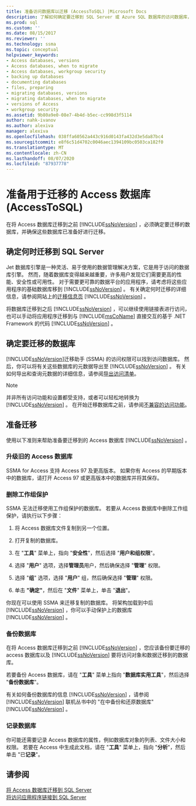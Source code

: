```yaml
---
title: 准备访问数据库以迁移 (AccessToSQL) |Microsoft Docs
description: 了解如何确定要迁移到 SQL Server 或 Azure SQL 数据库的访问数据库，并确保这些数据库已准备好进行迁移。
ms.prod: sql
ms.custom: ''
ms.date: 08/15/2017
ms.reviewer: ''
ms.technology: ssma
ms.topic: conceptual
helpviewer_keywords:
- Access databases, versions
- Access databases, when to migrate
- Access databases, workgroup security
- backing up databases
- documenting databases
- files, preparing
- migrating databases, versions
- migrating databases, when to migrate
- versions of Access
- workgroup security
ms.assetid: 9b80a9e0-08e7-4b4d-b5ec-cc998d3f5114
author: nahk-ivanov
ms.author: alexiva
manager: alexiva
ms.openlocfilehash: 038ffa60562a443c916d0143fa432d3e5da87bc4
ms.sourcegitcommit: e8f6c51d4702c0046aec1394109bc0503ca182f0
ms.translationtype: MT
ms.contentlocale: zh-CN
ms.lasthandoff: 08/07/2020
ms.locfileid: "87937778"
---
```

# <a name="preparing-access-databases-for-migration-accesstosql"></a>准备用于迁移的 Access 数据库 (AccessToSQL) 
在将 Access 数据库迁移到之前 [!INCLUDE[ssNoVersion](../../includes/ssnoversion-md.md)] ，必须确定要迁移的数据库，并确保这些数据库已准备好进行迁移。  
  
## <a name="determining-when-to-migrate-to-sql-server"></a>确定何时迁移到 SQL Server  
Jet 数据库引擎是一种灵活、易于使用的数据管理解决方案，它是用于访问的数据库引擎。 然而，随着数据库变得越来越重要，许多用户发现它们需要更高的性能、安全性或可用性。 对于需要更可靠的数据平台的应用程序，请考虑将这些应用程序的基础数据库移到 [!INCLUDE[ssNoVersion](../../includes/ssnoversion-md.md)] 。 有关确定何时迁移的详细信息，请参阅网站上的[迁移信息页](https://go.microsoft.com/fwlink/?LinkId=68571) [!INCLUDE[ssNoVersion](../../includes/ssnoversion-md.md)] 。  
  
将数据库迁移到之后 [!INCLUDE[ssNoVersion](../../includes/ssnoversion-md.md)] ，可以继续使用链接表进行访问，也可以手动将应用程序迁移到与 [!INCLUDE[msCoName](../../includes/msconame_md.md)] 直接交互的基于 .NET Framework 的代码 [!INCLUDE[ssNoVersion](../../includes/ssnoversion-md.md)] 。  
  
## <a name="determining-which-databases-to-migrate"></a>确定要迁移的数据库  
[!INCLUDE[ssNoVersion](../../includes/ssnoversion-md.md)]迁移助手 (SSMA) 的访问权限可以找到访问数据库。 然后，你可以将有关这些数据库的元数据导出至 [!INCLUDE[ssNoVersion](../../includes/ssnoversion-md.md)] 。 有关如何导出和查询元数据的详细信息，请参阅[导出访问清单](exporting-an-access-inventory-accesstosql.md)。  

   > [!NOTE]
   > 并非所有访问功能和设置都受支持，或者可以轻松地转换为 [!INCLUDE[ssNoVersion](../../includes/ssnoversion-md.md)] 。 在开始迁移数据库之前，请参阅[不兼容的访问功能](incompatible-access-features-accesstosql.md)。
  
## <a name="preparing-for-migration"></a>准备迁移  
使用以下准则来帮助准备要迁移到的 Access 数据库 [!INCLUDE[ssNoVersion](../../includes/ssnoversion-md.md)] 。  
  
### <a name="upgrading-older-access-databases"></a>升级旧的 Access 数据库  
SSMA for Access 支持 Access 97 及更高版本。 如果你有 Access 的早期版本中的数据库，请打开 Access 97 或更高版本中的数据库并将其保存。  
  
### <a name="removing-workgroup-protection"></a>删除工作组保护  
SSMA 无法迁移使用工作组保护的数据库。 若要从 Access 数据库中删除工作组保护，请执行以下步骤：  
  
1.  将 Access 数据库文件复制到另一个位置。  
  
2.  打开复制的数据库。  
  
3.  在 "**工具**" 菜单上，指向 "**安全性**"，然后选择 "**用户和组权限**"。  
  
4.  选择 "**用户**" 选项，选择**管理员**用户，然后确保选择 "**管理**" 权限。  
  
5.  选择 "**组**" 选项，选择 "**用户**" 组，然后确保选择 "**管理**" 权限。  
  
6.  单击 **"确定"**，然后在 "**文件**" 菜单上，单击 "**退出**"。  
  
你现在可以使用 SSMA 来迁移复制的数据库。 将架构加载到中后 [!INCLUDE[ssNoVersion](../../includes/ssnoversion-md.md)] ，你可以手动保护上的数据库 [!INCLUDE[ssNoVersion](../../includes/ssnoversion-md.md)] 。  
  
### <a name="backing-up-databases"></a>备份数据库  
在将 Access 数据库迁移到之前 [!INCLUDE[ssNoVersion](../../includes/ssnoversion-md.md)] ，您应该备份要迁移的 access 数据库以及 [!INCLUDE[ssNoVersion](../../includes/ssnoversion-md.md)] 要将访问对象和数据迁移到的数据库。  
  
若要备份 Access 数据库，请在 "**工具**" 菜单上指向 "**数据库实用工具**"，然后选择 "**备份数据库**"。  
  
有关如何备份数据库的信息 [!INCLUDE[ssNoVersion](../../includes/ssnoversion-md.md)] ，请参阅 [!INCLUDE[ssNoVersion](../../includes/ssnoversion-md.md)] 联机丛书中的 "在中备份和还原数据库" [!INCLUDE[ssNoVersion](../../includes/ssnoversion-md.md)] 。  
  
### <a name="documenting-databases"></a>记录数据库  
你可能还需要记录 Access 数据库的属性，例如数据库对象的列表、文件大小和权限。 若要在 Access 中生成此文档，请在 "**工具**" 菜单上，指向 "**分析**"，然后单击 "已**记录**"。  
  
## <a name="see-also"></a>请参阅  
[将 Access 数据库迁移到 SQL Server](migrating-access-databases-to-sql-server-azure-sql-db-accesstosql.md)  
[将访问应用程序链接到 SQL Server](linking-access-applications-to-sql-server-azure-sql-db-accesstosql.md)
